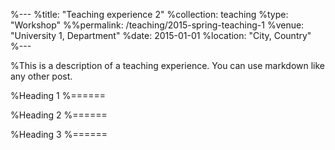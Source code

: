 %---
%title: "Teaching experience 2"
%collection: teaching
%type: "Workshop"
%%permalink: /teaching/2015-spring-teaching-1
%venue: "University 1, Department"
%date: 2015-01-01
%location: "City, Country"
%---

%This is a description of a teaching experience. You can use markdown like any other post.

%Heading 1
%======

%Heading 2
%======

%Heading 3
%======
